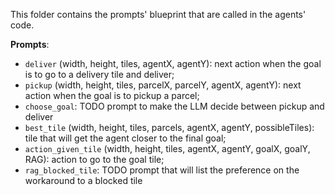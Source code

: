This folder contains the prompts' blueprint that are called in the agents' code.

**Prompts**:

- `deliver` (width, height, tiles, agentX, agentY): next action when the goal is to go to a delivery tile and deliver;
- `pickup` (width, height, tiles, parcelX, parcelY, agentX, agentY): next action when the goal is to pickup a parcel;
- `choose_goal`: TODO prompt to make the LLM decide between pickup and deliver
- `best_tile` (width, height, tiles, parcels, agentX, agentY, possibleTiles): tile that will get the agent closer to the final goal;
- `action_given_tile` (width, height, tiles, agentX, agentY, goalX, goalY, RAG): action to go to the goal tile;
- `rag_blocked_tile`: TODO prompt that will list the preference on the workaround to a blocked tile
